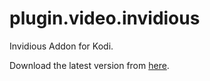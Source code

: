 # plugin.video.invidious
Invidious Addon for Kodi.

Download the latest version from [here](https://github.com/lekma/plugin.video.invidious/releases/).
